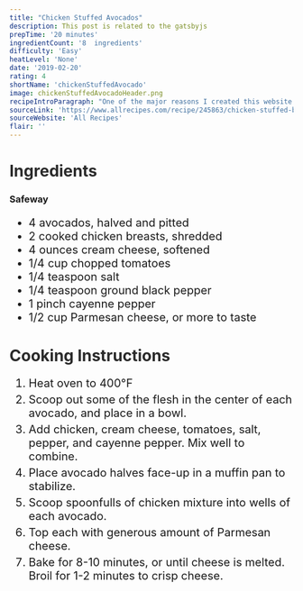 ```yaml
---
title: "Chicken Stuffed Avocados"
description: This post is related to the gatsbyjs
prepTime: '20 minutes'
ingredientCount: '8  ingredients'
difficulty: 'Easy'
heatLevel: 'None'
date: '2019-02-20'
rating: 4
shortName: 'chickenStuffedAvocado'
image: chickenStuffedAvocadoHeader.png
recipeIntroParagraph: "One of the major reasons I created this website was to branch out and stop eating chicken for a majority of my meals. I've done a good job with that so far, but I'm sure it will make its way back into a recipe I make every once in a while. This meal was pretty simple to make, and turned out to be a lot heavier than expected, most likely because of all the cheese. If I make this again, I will use the recommended amount of cheese rather than adding more 'for taste'. That being said, when you get a bite of equal amounts of chicken mix and straight avocado, it really is a fantastic taste."
sourceLink: 'https://www.allrecipes.com/recipe/245863/chicken-stuffed-baked-avocados/?internalSource=popular&referringContentType=Homepage'
sourceWebsite: 'All Recipes'
flair: ''
---
```

<h1 style="color: #2B2B2B;">Ingredients</h1>

<h3>Safeway</h3>
<ul style="font-size: 20px;">
    <li>4 avocados, halved and pitted</li>
    <li>2 cooked chicken breasts, shredded</li>
    <li>4 ounces cream cheese, softened</li>
    <li>1/4 cup chopped tomatoes</li>
    <li>1/4 teaspoon salt</li>
    <li>1/4 teaspoon ground black pepper</li>
    <li>1 pinch cayenne pepper</li>
    <li>1/2 cup Parmesan cheese, or more to taste</li>
</ul>

<!-- <h1 style="color: #2B2B2B;">Cooking Equipment</h1>
<ul style="font-size: 20px; margin: 0 0 50px 0;">
    <li style="margin: 5px 0;">Slow cooker</li>
</ul> -->

<h1 style="color: #2B2B2B;">Cooking Instructions</h1>
<ol style="font-size: 20px" className="cookingInstructionsOL">
    <li style="margin: 5px 0;">Heat oven to 400°F</li>
    <li style="margin: 5px 0;">Scoop out some of the flesh in the center of each avocado, and place in a bowl.</li>
    <li style="margin: 5px 0;">Add chicken, cream cheese, tomatoes, salt, pepper, and cayenne pepper. Mix well to combine.</li>
    <li style="margin: 5px 0;">Place avocado halves face-up in a muffin pan to stabilize.</li>
    <li style="margin: 5px 0;">Scoop spoonfulls of chicken mixture into wells of each avocado.</li>
    <li style="margin: 5px 0;">Top each with generous amount of Parmesan cheese.</li>
    <li style="margin: 5px 0;">Bake for 8-10 minutes, or until cheese is melted. Broil for 1-2 minutes to crisp cheese.</li>
</ol>